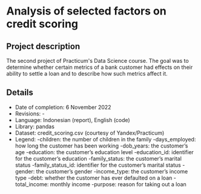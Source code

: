 # Analysis of selected factors on credit scoring

## Project description
The second project of Practicum's Data Science course. The goal was to determine whether certain metrics of a bank customer had effects on their ability to settle a loan and to describe how such metrics affect it.

## Details
- Date of completion: 6 November 2022
- Revisions: -
- Language: Indonesian (report), English (code)
- Library: pandas
- Dataset: credit_scoring.csv (courtesy of Yandex/Practicum)
- Legend:
    -children: the number of children in the family
    -days_employed: how long the customer has been working
    -dob_years: the customer’s age
    -education: the customer’s education level
    -education_id: identifier for the customer’s education
    -family_status: the customer’s marital status
    -family_status_id: identifier for the customer’s marital status
    -gender: the customer’s gender
    -income_type: the customer’s income type
    -debt: whether the customer has ever defaulted on a loan
    -total_income: monthly income
    -purpose: reason for taking out a loan

